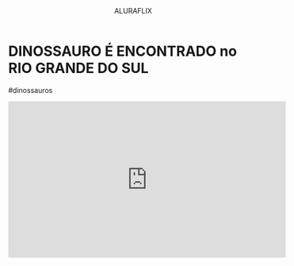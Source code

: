<body>

<header>ALURAFLIX</header>


<h1>DINOSSAURO É ENCONTRADO no RIO GRANDE DO SUL</h1>
<p>#dinossauros</p>



<iframe width="560" height="315" src="https://www.youtube.com/embed/vfBbQxuDRsw?si=Ab4U5vZzHkOmdsBP" title="YouTube video player" frameborder="0" allow="accelerometer; autoplay; clipboard-write; encrypted-media; gyroscope; picture-in-picture; web-share" referrerpolicy="strict-origin-when-cross-origin" allowfullscreen></iframe>



</body>
